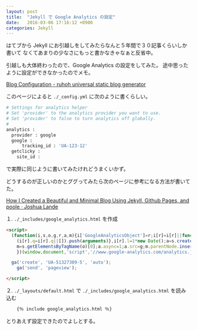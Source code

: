 ```yaml
---
layout: post
title:  "Jekyll で Google Analytics の設定"
date:   2016-03-06 17:16:12 +0900
categories: Jekyll
---
```

はてブから Jekyll にお引越しをしてみたらなんと５年間で３０記事くらいしか書いて
なくてあまりの少なさにもっと書かなきゃなぁと反省中。  

引越しも大体終わったので、Google Analytics の設定をしてみた。
途中思ったように設定ができなかったのでメモ。

[Blog Configuration - ruhoh universal static blog generator](http://jekyllbootstrap.com/usage/blog-configuration.html)

このページによると `./_config.yml` に次のように書くらしい。

```ruby
# Settings for analytics helper
# Set 'provider' to the analytics provider you want to use.
# Set 'provider' to false to turn analytics off globally.
#        
analytics :
  provider : google
  google : 
      tracking_id : 'UA-123-12'
  getclicky :
    site_id :
```

で実際に同じように書いてみたけれどうまくいかず。

どうするのが正しいのかとググってみたら次のページに参考になる方法が書いてた。

[How I Created a Beautiful and Minimal Blog Using Jekyll, Github Pages, and poole · Joshua Lande](http://joshualande.com/jekyll-github-pages-poole/)

１. `./_includes/google_analytics.html` を作成

```html
<script>
  (function(i,s,o,g,r,a,m){i['GoogleAnalyticsObject']=r;i[r]=i[r]||function(){
    (i[r].q=i[r].q||[]).push(arguments)},i[r].l=1*new Date();a=s.createElement(o),
    m=s.getElementsByTagName(o)[0];a.async=1;a.src=g;m.parentNode.insertBefore(a,m)
    })(window,document,'script','//www.google-analytics.com/analytics.js','ga');

  ga('create', 'UA-51327309-5', 'auto');
    ga('send', 'pageview');

</script>
```

２. `./_layouts/default.html` で `./_includes/google_analytics.html` を読み込む

```html
    {％ include google_analytics.html ％}
```

とりあえず設定できたのでよしとする。

